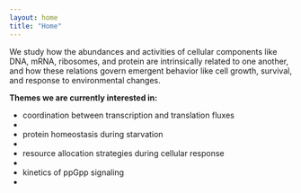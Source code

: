 ```yaml
---
layout: home
title: "Home"
---
```


We study how the abundances and activities of cellular components like DNA, mRNA, ribosomes, and protein are intrinsically related to one another, and how these relations govern emergent behavior like cell growth, survival, and response to environmental changes.

<b>Themes we are currently interested in:</b> <br>
<ul>
  <li>coordination between transcription and translation fluxes <li>
  <li>protein homeostasis during starvation <li>
  <li>resource allocation strategies during cellular response  <li>
  <li>kinetics of ppGpp signaling <li>
